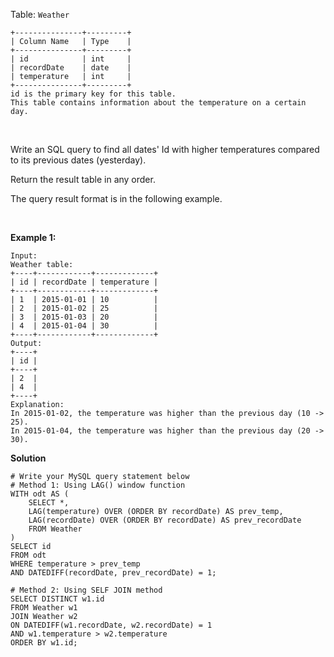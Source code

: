 
Table: ```Weather```
```
+---------------+---------+
| Column Name   | Type    |
+---------------+---------+
| id            | int     |
| recordDate    | date    |
| temperature   | int     |
+---------------+---------+
id is the primary key for this table.
This table contains information about the temperature on a certain day.
```
 

Write an SQL query to find all dates' Id with higher temperatures compared to its previous dates (yesterday).

Return the result table in any order.

The query result format is in the following example.

 

**Example 1:**
```
Input: 
Weather table:
+----+------------+-------------+
| id | recordDate | temperature |
+----+------------+-------------+
| 1  | 2015-01-01 | 10          |
| 2  | 2015-01-02 | 25          |
| 3  | 2015-01-03 | 20          |
| 4  | 2015-01-04 | 30          |
+----+------------+-------------+
Output: 
+----+
| id |
+----+
| 2  |
| 4  |
+----+
Explanation: 
In 2015-01-02, the temperature was higher than the previous day (10 -> 25).
In 2015-01-04, the temperature was higher than the previous day (20 -> 30).
```

**Solution**
```
# Write your MySQL query statement below
# Method 1: Using LAG() window function
WITH odt AS (
    SELECT *,
    LAG(temperature) OVER (ORDER BY recordDate) AS prev_temp,
    LAG(recordDate) OVER (ORDER BY recordDate) AS prev_recordDate 
    FROM Weather
)
SELECT id
FROM odt
WHERE temperature > prev_temp
AND DATEDIFF(recordDate, prev_recordDate) = 1;

# Method 2: Using SELF JOIN method
SELECT DISTINCT w1.id
FROM Weather w1
JOIN Weather w2
ON DATEDIFF(w1.recordDate, w2.recordDate) = 1
AND w1.temperature > w2.temperature
ORDER BY w1.id;
```
